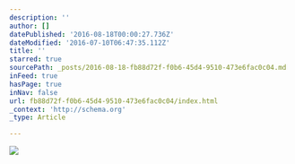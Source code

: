 ```yaml
---
description: ''
author: []
datePublished: '2016-08-18T00:00:27.736Z'
dateModified: '2016-07-10T06:47:35.112Z'
title: ''
starred: true
sourcePath: _posts/2016-08-18-fb88d72f-f0b6-45d4-9510-473e6fac0c04.md
inFeed: true
hasPage: true
inNav: false
url: fb88d72f-f0b6-45d4-9510-473e6fac0c04/index.html
_context: 'http://schema.org'
_type: Article

---
```

![](https://the-grid-user-content.s3-us-west-2.amazonaws.com/bdac6a3f-0480-4c43-a06d-f6586ca050d0.jpg)